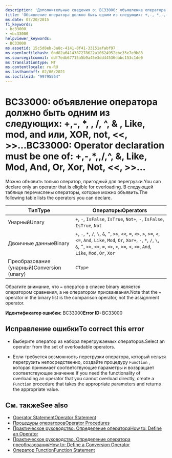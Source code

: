 ```yaml
---
description: 'Дополнительные сведения о: BC33000: объявление оператора должно быть одним из следующих: +,-, *,,/, ^, &amp; , Like, mod, and или, XOR, not,  <<,  >>...'
title: 'Объявление оператора должно быть одним из следующих: +,-, *,-,-, ^, &amp; , Like, mod, and, или, XOR, not,  <<,  >>, =,  <>, <, <=, >, >=, CType, IsTrue, IsFalse'
ms.date: 07/20/2015
f1_keywords:
- bc33000
- vbc33000
helpviewer_keywords:
- BC33000
ms.assetid: 15c5d8eb-3a8c-4141-8f41-33151afabf97
ms.openlocfilehash: 0ad82a6414387278622a10624952ebc35e7e9b83
ms.sourcegitcommit: ddf7edb67715a5b9a45e3dd44536dabc153c1de0
ms.translationtype: MT
ms.contentlocale: ru-RU
ms.lasthandoff: 02/06/2021
ms.locfileid: "99795564"
---
```

# <a name="bc33000-operator-declaration-must-be-one-of----amp-like-mod-and-or-xor-not--"></a><span data-ttu-id="21d33-103">BC33000: объявление оператора должно быть одним из следующих: +,-, \*, \, /, ^, &amp; , Like, mod, and или, XOR, not, \<\<, >>...</span><span class="sxs-lookup"><span data-stu-id="21d33-103">BC33000: Operator declaration must be one of:  +,-,\*,\,/,^, &amp;, Like, Mod, And, Or, Xor, Not, \<\<, >>...</span></span>

<span data-ttu-id="21d33-104">Можно объявить только оператор, пригодный для перегрузки.</span><span class="sxs-lookup"><span data-stu-id="21d33-104">You can declare only an operator that is eligible for overloading.</span></span> <span data-ttu-id="21d33-105">В следующей таблице перечислены операторы, которые можно объявить.</span><span class="sxs-lookup"><span data-stu-id="21d33-105">The following table lists the operators you can declare.</span></span>

|<span data-ttu-id="21d33-106">Тип</span><span class="sxs-lookup"><span data-stu-id="21d33-106">Type</span></span>|<span data-ttu-id="21d33-107">Операторы</span><span class="sxs-lookup"><span data-stu-id="21d33-107">Operators</span></span>|
|----------|---------------|
|<span data-ttu-id="21d33-108">Унарный</span><span class="sxs-lookup"><span data-stu-id="21d33-108">Unary</span></span>|<span data-ttu-id="21d33-109">`+`, `-`, `IsFalse`, `IsTrue`, `Not`</span><span class="sxs-lookup"><span data-stu-id="21d33-109">`+`, `-`, `IsFalse`, `IsTrue`, `Not`</span></span>|
|<span data-ttu-id="21d33-110">Двоичные данные</span><span class="sxs-lookup"><span data-stu-id="21d33-110">Binary</span></span>|<span data-ttu-id="21d33-111">`+`, `-`, `*`, `/`, `\`, `&`, `^`, `>>`, `<<`, `=`, `<>`, `>`, `>=`, `<`, `<=`, `And`, `Like`, `Mod`, `Or`, `Xor`</span><span class="sxs-lookup"><span data-stu-id="21d33-111">`+`, `-`, `*`, `/`, `\`, `&`, `^`, `>>`, `<<`, `=`, `<>`, `>`, `>=`, `<`, `<=`, `And`, `Like`, `Mod`, `Or`, `Xor`</span></span>|
|<span data-ttu-id="21d33-112">Преобразование (унарный)</span><span class="sxs-lookup"><span data-stu-id="21d33-112">Conversion (unary)</span></span>|`CType`|

 <span data-ttu-id="21d33-113">Обратите внимание, что `=` оператор в списке binary является оператором сравнения, а не оператором присваивания.</span><span class="sxs-lookup"><span data-stu-id="21d33-113">Note that the `=` operator in the binary list is the comparison operator, not the assignment operator.</span></span>

 <span data-ttu-id="21d33-114">**Идентификатор ошибки:** BC33000</span><span class="sxs-lookup"><span data-stu-id="21d33-114">**Error ID:** BC33000</span></span>

## <a name="to-correct-this-error"></a><span data-ttu-id="21d33-115">Исправление ошибки</span><span class="sxs-lookup"><span data-stu-id="21d33-115">To correct this error</span></span>

- <span data-ttu-id="21d33-116">Выберите оператор из набора перегружаемых операторов.</span><span class="sxs-lookup"><span data-stu-id="21d33-116">Select an operator from the set of overloadable operators.</span></span>

- <span data-ttu-id="21d33-117">Если требуется возможность перегрузки оператора, который нельзя перегрузить непосредственно, создайте процедуру `Function` , которая принимает соответствующие параметры и возвращает соответствующее значение.</span><span class="sxs-lookup"><span data-stu-id="21d33-117">If you need the functionality of overloading an operator that you cannot overload directly, create a `Function` procedure that takes the appropriate parameters and returns the appropriate value.</span></span>

## <a name="see-also"></a><span data-ttu-id="21d33-118">См. также</span><span class="sxs-lookup"><span data-stu-id="21d33-118">See also</span></span>

- [<span data-ttu-id="21d33-119">Operator Statement</span><span class="sxs-lookup"><span data-stu-id="21d33-119">Operator Statement</span></span>](../statements/operator-statement.md)
- [<span data-ttu-id="21d33-120">Процедуры операторов</span><span class="sxs-lookup"><span data-stu-id="21d33-120">Operator Procedures</span></span>](../../programming-guide/language-features/procedures/operator-procedures.md)
- [<span data-ttu-id="21d33-121">Практическое руководство. Определение оператора</span><span class="sxs-lookup"><span data-stu-id="21d33-121">How to: Define an Operator</span></span>](../../programming-guide/language-features/procedures/how-to-define-an-operator.md)
- [<span data-ttu-id="21d33-122">Практическое руководство. Определение оператора преобразования</span><span class="sxs-lookup"><span data-stu-id="21d33-122">How to: Define a Conversion Operator</span></span>](../../programming-guide/language-features/procedures/how-to-define-a-conversion-operator.md)
- [<span data-ttu-id="21d33-123">Оператор Function</span><span class="sxs-lookup"><span data-stu-id="21d33-123">Function Statement</span></span>](../statements/function-statement.md)
